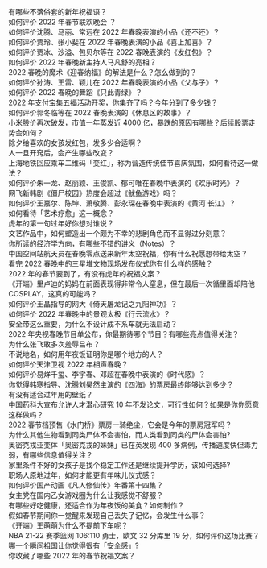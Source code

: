 有哪些不落俗套的新年祝福语？  
如何评价 2022 年春节联欢晚会 ？  
如何评价沈腾、马丽、常远在 2022 年春晚表演的小品《还不还》？  
如何评价贾玲、张小斐在 2022 年春晚表演的小品《喜上加喜》？  
如何评价贾冰、沙溢、包贝尔等在 2022 春晚表演的《发红包》？  
如何评价 2022 年春晚新主持人马凡舒的亮相？  
2022 春晚的魔术《迎春纳福》的解法是什么？怎么做到的？  
如何评价孙涛、王雷、颖儿在 2022 年春晚表演的小品《父与子》？  
如何评价 2022 春晚的舞蹈《只此青绿》？  
2022 年支付宝集五福活动开奖，你集齐了吗？今年分到了多少钱？  
如何评价郭冬临等在 2022 春晚表演的《休息区的故事》？  
小米股价再次破发，市值一年蒸发近 4000 亿，暴跌的原因有哪些？后续股票走势会如何？  
除夕给喜欢的女孩发红包，发多少合适啊？  
人一旦开窍后，会产生哪些改变？  
上海地铁回应乘车二维码「变红」，称为营造传统佳节喜庆氛围，如何看待这一做法？  
如何评价朱一龙、赵丽颖、王俊凯、郁可唯在春晚中表演的《欢乐时光》？  
网飞新韩剧《僵尸校园》热度会超过《鱿鱼游戏》吗？  
如何评价王嘉尔、陈坤、萧敬腾、彭永琛在春晚中表演的《黄河 长江》？  
如何看待「艺术疗愈」这一概念？  
虎年的第一句过年好你想对谁说？  
文艺作品中，如何塑造出一个颇为不幸的悲剧角色而不显得过分刻意？  
你所读的经济学方向，有哪些不错的讲义（Notes）？  
中国空间站航天员在春晚零点送来新年太空祝福，你有什么祝愿想带给太空？  
看完 2022 春晚中的三星堆文物现场发布仪式你有什么样的感触？  
2022 年的春节要到了，有没有虎年的祝福文案？  
《开端》里卢迪的妈妈在前面表现得非常令人窒息，但在最后一次循里面却陪他 COSPLAY，这真的可能吗？  
如何评价王晶指导的网大《倚天屠龙记之九阳神功》？  
如何评价 2022 年春晚中的景观太极《行云流水》？  
安全带这么重要，为什么不设计成不系车就无法启动？  
2022 年央视春晚节目单公布，你最期待哪个节目？有哪些亮点值得关注？  
为什么张飞敢多次羞辱吕布？  
不说地名，如何用年夜饭证明你是哪个地方的人？  
如何评价天津卫视 2022 年相声春晚？  
如何评价易烊千玺、李宇春、邓超在春晚中表演的《时代感》？  
你觉得韩寒指导、沈腾刘昊然主演的《四海》的票房最终能够达到多少？  
有没有适合过年用的壁纸？  
中国药科大宣布允许人才潜心研究 10 年不发论文，可行性如何？如果是你你愿意这样做吗？  
2022 春节档预售《水门桥》票房一骑绝尘，它会是今年的票房冠军吗？  
为什么其他生物看到同类尸体不会害怕，而人类看到同类的尸体会害怕?  
奥密克戎亚变体「奥密克戎的妹妹」已在英发现 400 多病例，传播速度快但毒力弱，有哪些信息值得关注？  
家里条件不好的女孩子是找个稳定工作还是继续提升学历，该如何选择?  
职场人原地过年，如何才能更有年味儿仪式感？  
如何评价国产动画《凡人修仙传》年番第十四集？  
女主党在国内乙女游戏圈为什么让我感觉不舒服？  
有哪些好吃健康，还适合作为年夜饭的美食？如何制作？  
假如春节期间你一觉醒来发现自己丢失了记忆，会发生什么事？  
《开端》王萌萌为什么不提前下车呢？  
NBA 21-22 赛季篮网 106:110 勇士，欧文 32 分库里 19 分，如何评价这场比赛？  
哪一个瞬间祖国让你觉得很有「安全感」?  
你收藏了哪些 2022 年的春节祝福文案？  
